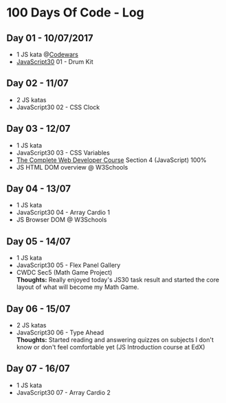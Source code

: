 # 100 Days Of Code - Log

## Day 01 - 10/07/2017
* 1 JS kata @[Codewars](https://www.codewars.com)
* [JavaScript30](https://javascript30.com/) 01 - Drum Kit

## Day 02 - 11/07
* 2 JS katas
* JavaScript30 02 - CSS Clock

## Day 03 - 12/07
* 1 JS kata
* JavaScript30 03 - CSS Variables
* [The Complete Web Developer Course](https://www.udemy.com/complete-web-development-course/) Section 4 (JavaScript) 100%
* JS HTML DOM overview @ W3Schools

## Day 04 - 13/07
* 1 JS kata
* JavaScript30 04 - Array Cardio 1
* JS Browser DOM @ W3Schools

## Day 05 - 14/07
* 1 JS kata
* JavaScript30 05 - Flex Panel Gallery
* CWDC Sec5 (Math Game Project)  
**Thoughts:** Really enjoyed today's JS30 task result and started the core layout of what will become my Math Game.

## Day 06 - 15/07
* 2 JS katas
* JavaScript30 06 - Type Ahead  
**Thoughts:** Started reading and answering quizzes on subjects I don't know or don't feel comfortable yet (JS Introduction course at EdX)

## Day 07 - 16/07
* 1 JS kata
* JavaScript30 07 - Array Cardio 2
